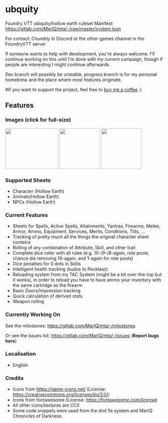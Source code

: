 # ubquity
Foundry VTT ubiquity/hollow earth ruleset
Manifest: https://gitlab.com/MarlQ/mta/-/raw/master/system.json

For contact: Chumbly in Discord or the other-games channel in the FoundryVTT server

If someone wants to help with development, you're always welcome.
I'll continue working on this until I'm done with my current campaign,
though if people are interesting I might continue afterwards.

Dev branch will possibly be unstable, progress branch is for my personal homebrew and the place where most features originate.

#If you want to support the project, feel free to [buy me a coffee](https://ko-fi.com/soulcake) :)


## Features

### Images (click for full-size)

[<img src="/screenshots/characterSheet.png" width="168" height="128">](/screenshots/characterSheet.png)
[<img src="/screenshots/improvisedSpellcasting.png" width="128" height="128">](/screenshots/improvisedSpellcasting.png)
[<img src="/screenshots/werewolfSheet.png" width="128" height="128">](/screenshots/werewolfSheet.png)

### Supported Sheets
* Character (Hollow Earth)
* Animals(Hollow Earth)
* NPCs (Hollow Earth)


### Current Features

* Sheets for Spells, Active Spells, Attainments, Yantras, Firearms, Melee, Armor, Ammo, Equipment, Services, Merits, Conditions, Tilts, ...
* Tracking of pretty much all the things the original character sheet contains
* Rolling of any combination of Attribute, Skill, and other trait
* Complete dice roller with all rules (e.g. 10-/9-/8-again, rote pools, chance die removing 10-again, and 1-again for rote pools)
* Dice penalties for 0 dots in Skills
* Intelligent health tracking (kudos to Pecklaaz)
* Reloading system from my TAC System (might be a bit over-the-top but it works), in order to reload you have to have ammo your inventory with the same cartridge as the firearm
* Basic Doors/Impression tracking
* Quick calculation of derived stats
* Weapon rolling


### Currently Working On

See the milestones: https://gitlab.com/MarlQ/mta/-/milestones

Or see the issues list: https://gitlab.com/MarlQ/mta/-/issues (**Report bugs here**)



### Localisation

- English


### Credits

* Icons from https://game-icons.net/ (License: https://creativecommons.org/licenses/by/3.0/)
* Icons from fontawesome (License: https://fontawesome.com/license)
* All other icons/textures are CC0
* Some code snippets were used from the dnd 5e system and MartQ Chronicles of Darkness.
